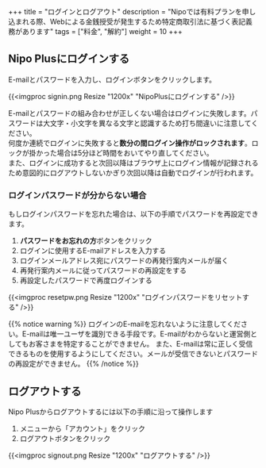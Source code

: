 +++
title = "ログインとログアウト"
description = "Nipoでは有料プランを申し込まれる際、Webによる金銭授受が発生するため特定商取引法に基づく表記義務があります"
tags = ["料金", "解約"]
weight = 10
+++

## Nipo Plusにログインする


E-mailとパスワードを入力し、ログインボタンをクリックします。

{{<imgproc signin.png Resize "1200x" "NipoPlusにログインする" />}}

E-mailとパスワードの組み合わせが正しくない場合はログインに失敗します。パスワードは大文字・小文字を異なる文字と認識するため打ち間違いに注意してください。  
何度か連続でログインに失敗すると**数分の間ログイン操作がロックされます**。ロックが掛かった場合は5分ほど時間をおいてやり直してください。  
また、ログインに成功すると次回以降はブラウザ上にログイン情報が記録されるため意図的にログアウトしないかぎり次回以降は自動でログインが行われます。


### ログインパスワードが分からない場合


もしログインパスワードを忘れた場合は、以下の手順でパスワードを再設定できます。

1. **パスワードをお忘れの方**ボタンをクリック
1. ログインに使用するE-mailアドレスを入力する
1. ログインメールアドレス宛にパスワードの再発行案内メールが届く
1. 再発行案内メールに従ってパスワードの再設定をする
1. 再設定したパスワードで再度ログインする


{{<imgproc resetpw.png Resize "1200x" "ログインパスワードをリセットする" />}}

{{% notice warning %}}
ログインのE-mailを忘れないように注意してください。E-mailは唯一ユーザを識別できる手段です。E-mailがわからないと運営側としてもお客さまを特定することができません。 
また、E-mailは常に正しく受信できるものを使用するようにしてください。メールが受信できないとパスワードの再設定ができません。 
{{% /notice %}}


## ログアウトする

Nipo Plusからログアウトするには以下の手順に沿って操作します

1. メニューから「アカウント」をクリック
1. ログアウトボタンをクリック

{{<imgproc signout.png Resize "1200x" "ログアウトする" />}}
